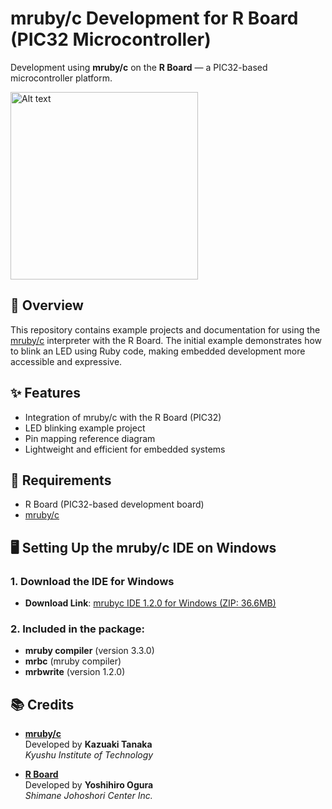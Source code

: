 # mruby/c Development for R Board (PIC32 Microcontroller)

Development using **mruby/c** on the **R Board** — a PIC32-based microcontroller platform.

<img src="https://www.s-itoc.jp/images/original/202311251541098690c83e84c.png" alt="Alt text" width="300" height="300">


## 📝 Overview

This repository contains example projects and documentation for using the [mruby/c](https://github.com/mrubyc/mrubyc) interpreter with the R Board. The initial example demonstrates how to blink an LED using Ruby code, making embedded development more accessible and expressive.

## ✨ Features

- Integration of mruby/c with the R Board (PIC32)
- LED blinking example project
- Pin mapping reference diagram
- Lightweight and efficient for embedded systems

## 🔧 Requirements

- R Board (PIC32-based development board)
- [mruby/c](https://github.com/mrubyc/mrubyc)

## 🖥️ Setting Up the mruby/c IDE on Windows

### 1. **Download the IDE for Windows**

- **Download Link**: [mrubyc IDE 1.2.0 for Windows (ZIP: 36.6MB)](https://github.com/mrubyc/mrubyc/releases/download/v1.2.0/mrubyc-IDE-1.2.0-Windows.zip)

### 2. **Included in the package**:
- **mruby compiler** (version 3.3.0)
- **mrbc** (mruby compiler)
- **mrbwrite** (version 1.2.0)


## 📚 Credits

- [**mruby/c**](https://github.com/kaz0505)  
  Developed by **Kazuaki Tanaka**  
  *Kyushu Institute of Technology*

- [**R Board**](https://github.com/YoshihiroOgura)  
  Developed by **Yoshihiro Ogura**  
  *Shimane Johoshori Center Inc.*
